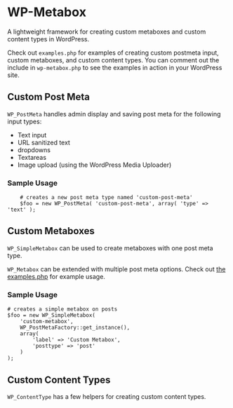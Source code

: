 # WP-Metabox

A lightweight framework for creating custom metaboxes and custom content types in WordPress.

Check out `examples.php` for examples of creating custom postmeta input, custom metaboxes, and custom content types. You can comment out the include in `wp-metabox.php` to see the examples in action in your WordPress site.

## Custom Post Meta

`WP_PostMeta` handles admin display and saving post meta for the following input types:

- Text input
- URL sanitized text
- dropdowns
- Textareas
- Image upload (using the WordPress Media Uploader)

### Sample Usage

        # creates a new post meta type named 'custom-post-meta'
        $foo = new WP_PostMeta( 'custom-post-meta', array( 'type' => 'text' );

## Custom Metaboxes

`WP_SimpleMetabox` can be used to create metaboxes with one post meta type.

`WP_Metabox` can be extended with multiple post meta options. Check out [the examples.php](https://github.com/jesseoverright/wp-metabox/blob/master/examples.php) for example usage.

### Sample Usage

    # creates a simple metabox on posts
    $foo = new WP_SimpleMetabox(
        'custom-metabox',
        WP_PostMetaFactory::get_instance(),
        array(
            'label' => 'Custom Metabox',
            'posttype' => 'post'
        )
    );

## Custom Content Types

`WP_ContentType` has a few helpers for creating custom content types.